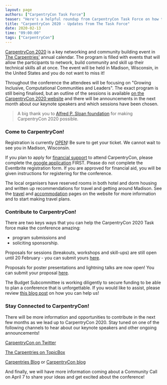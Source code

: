```yaml
---
layout: page
authors: ["CarpentryCon Task Force"]
teaser: "Here's a helpful roundup from CarpentryCon Task Force on how to prepare for, contribute towards and stay updated about CarpentryCon 2020"
title: "CarpentryCon 2020 - Updates from The Task Force"
date: 2020-02-13
time: "09:00:00"
tags: ["CarpentryCon"]
---
```


[CarpentryCon 2020](https://2020.carpentrycon.org/) is a key networking and community building event in [The Carpentries'](https://carpentries.org/) annual calendar. The program is filled with events that will allow the participants to network, build community and skill up their technical skills all at once. The event will be held in Madison, Wisconsin, in the United States and you do not want to miss it!

Throughout the conference the attendees will be focusing on "Growing Inclusive, Computational Communities and Leaders". The exact program is still being finalised, but an outline of the sessions is available [on the CarpentryCon 2020 website](https://2020.carpentrycon.org/) and there will be announcements in the next month about our keynote speakers and which sessions have been chosen. 

> A big thank you to [Alfred P. Sloan foundation](https://sloan.org/) for making CarpentryCon 2020 possible.

### Come to CarpentryCon!

Registration is currently [OPEN](https://www.eventbrite.com/e/carpentrycon-2020-tickets-88906089507)! Be sure to get your ticket. We cannot wait to see you in Madison, Wisconsin. 

If you plan to apply for [financial support](https://docs.google.com/forms/d/e/1FAIpQLSf3vWlTy79TXAboT6VPElllq6ggYsSEb5QairmhU01kOHD_Dg/viewform) to attend CarpentryCon, please complete the[ google application](https://docs.google.com/forms/d/e/1FAIpQLSf3vWlTy79TXAboT6VPElllq6ggYsSEb5QairmhU01kOHD_Dg/viewform) FIRST. Please do not complete the Eventbrite registration form. If you are approved for financial aid, you will be given instructions for registering for the conference. 

The local organisers have reserved rooms in both hotel and dorm housing and written up recommendations for travel and getting around Madison. See the [travel](https://2020.carpentrycon.org/venue/) and [accommodation](https://2020.carpentrycon.org/accommodation/) pages on the website for more information and to start making travel plans. 


### Contribute to CarpentryCon! 

There are two keys ways that you can help the CarpentryCon 2020 Task force make the conference amazing: 
- program submissions and 
- soliciting sponsorship. 

Proposals for sessions (breakouts, workshops and skill-ups) are still open until 20 February - you can submit yours [here](https://forms.gle/TRrz3mdfys7gXV9YA).

Proposals for poster presentations and lightning talks are now open! You can submit your proposal [here](https://forms.gle/UU8M9k14bbDqam1r9).

The Budget Subcommittee is working diligently to secure funding to be able to plan a conference that is unforgettable. If you would like to assist, please review [this blog post](https://carpentries.org/blog/2020/02/carpentrycon2020-sponsorship-kit/) on how you can help us! 

### Stay Connected to CarpentryCon!

There will be more information and opportunities to contribute in the next few months as we lead up to CarpentryCon 2020. Stay tuned on one of the following channels to hear about our keynote speakers and other ongoing announcements!

[CarpentryCon on Twitter](https://twitter.com/carpentrycon)

[The Carpentries on TopicBox](https://carpentries.topicbox.com/groups/discuss)

[Carpentries Blog](https://carpentries.org/posts-by-tags/#blog-tag-carpentrycon) or [CarpentryCon blog](https://2020.carpentrycon.org/blog/)

And finally, we will have more information coming about a Community Call on April 7 to share your ideas and get excited about the conference! 


